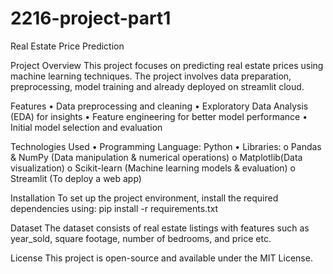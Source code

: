 # 2216-project-part1
Real Estate Price Prediction 

Project Overview
This project focuses on predicting real estate prices using machine learning techniques.  The project involves data preparation, preprocessing, model training and already deployed on streamlit cloud.

Features
•	Data preprocessing and cleaning
•	Exploratory Data Analysis (EDA) for insights
•	Feature engineering for better model performance
•	Initial model selection and evaluation

Technologies Used
•	Programming Language: Python
•	Libraries:
o	Pandas & NumPy (Data manipulation & numerical operations)
o	Matplotlib(Data visualization)
o	Scikit-learn (Machine learning models & evaluation)
o	Streamlit (To deploy a web app)

Installation
To set up the project environment, install the required dependencies using:
pip install -r requirements.txt

Dataset
The dataset consists of real estate listings with features such as  year_sold, square footage, number of bedrooms, and price etc. 

License
This project is open-source and available under the MIT License.

